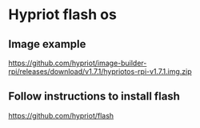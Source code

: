 # Hypriot flash os

## Image example
https://github.com/hypriot/image-builder-rpi/releases/download/v1.7.1/hypriotos-rpi-v1.7.1.img.zip 

## Follow instructions to install flash 
https://github.com/hypriot/flash

